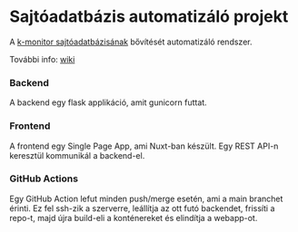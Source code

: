 # Sajtóadatbázis automatizáló projekt

A [k-monitor sajtóadatbázisának](https://adatbazis.k-monitor.hu/) bővítését automatizáló rendszer.

További info: [wiki](https://github.com/k-monitor/sajtoadatbazis-automat/wiki)

### Backend

A backend egy flask applikáció, amit gunicorn futtat.

### Frontend

A frontend egy Single Page App, ami Nuxt-ban készült. Egy REST API-n keresztül kommunikál a backend-el.

### GitHub Actions

Egy GitHub Action lefut minden push/merge esetén, ami a main branchet érinti.
Ez fel ssh-zik a szerverre, leállítja az ott futó backendet, frissíti a repo-t, majd újra build-eli a konténereket és elindítja a webapp-ot.
